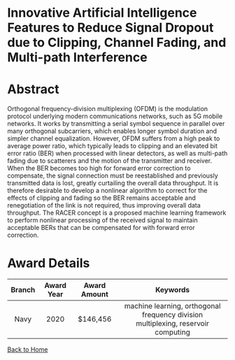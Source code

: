 
Innovative Artificial Intelligence Features to Reduce Signal Dropout due to Clipping, Channel Fading, and Multi-path Interference
=================================================================================================================================

# Abstract


Orthogonal frequency-division multiplexing (OFDM) is the modulation protocol underlying modern communications networks, such as 5G mobile networks. It works by transmitting a serial symbol sequence in parallel over many orthogonal subcarriers, which enables longer symbol duration and simpler channel equalization. However, OFDM suffers from a high peak to average power ratio, which typically leads to clipping and an elevated bit error ratio (BER) when processed with linear detectors, as well as multi-path fading due to scatterers and the motion of the transmitter and receiver. When the BER becomes too high for forward error correction to compensate, the signal connection must be reestablished and previously transmitted data is lost, greatly curtailing the overall data throughput. It is therefore desirable to develop a nonlinear algorithm to correct for the effects of clipping and fading so the BER remains acceptable and renegotiation of the link is not required, thus improving overall data throughput. The RACER concept is a proposed machine learning framework to perform nonlinear processing of the received signal to maintain acceptable BERs that can be compensated for with forward error correction.  

# Award Details

|Branch|Award Year|Award Amount|Keywords|
| :---: | :---: | :---: | :---: |
|Navy|2020|$146,456|machine learning, orthogonal frequency division multiplexing, reservoir computing|
  
  


[Back to Home](https://github.com/chrischow/dod_sbir_awards/JH/#2055)